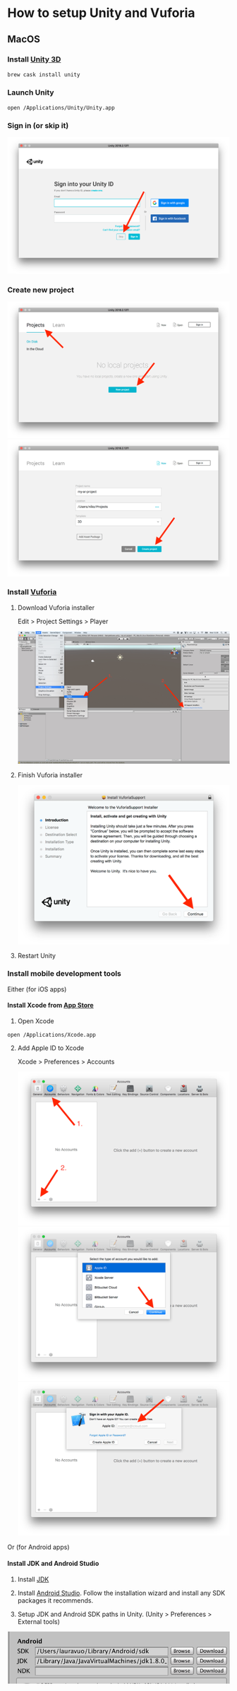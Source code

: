 # How to setup Unity and Vuforia

## MacOS

### Install [Unity 3D](https://unity3d.com/)

    brew cask install unity

### Launch Unity

    open /Applications/Unity/Unity.app

### Sign in (or skip it)

  ![Unity Sign in screenshot](screenshots/1_signin.png)

### Create new project

  ![Unity new project screenshot](screenshots/2_new-project.png)
  ![Unity create project screenshot](screenshots/3_create-project.png)

### Install [Vuforia](https://www.vuforia.com/)

1. Download Vuforia installer

    Edit > Project Settings > Player

    ![Download Vuforia installer screenshot](screenshots/4_find-vuforia-installer.png)

2. Finish Vuforia installer

    ![Vuforia installer screenshot](screenshots/5_vuforia-installer.png)

3. Restart Unity

### Install mobile development tools

Either (for iOS apps)

#### Install Xcode from [App Store](https://itunes.apple.com/gb/app/xcode/id497799835?mt=12)

  1. Open Xcode

    open /Applications/Xcode.app

  2. Add Apple ID to Xcode

      Xcode > Preferences > Accounts

      ![Add Apple ID screenshot](screenshots/7_add-apple-id.png)
      ![Add Apple ID 2 screenshot](screenshots/8_add-apple-id.png)
      ![Sign in Apple ID screenshot](screenshots/9_sign-in-apple-id.png)

Or (for Android apps)

#### Install JDK and Android Studio

1. Install [JDK](https://www.oracle.com/technetwork/java/javase/downloads/index.html)


2. Install [Android Studio](https://developer.android.com/studio/#downloads). Follow the installation wizard and install any SDK packages it recommends.

3. Setup JDK and Android SDK paths in Unity. (Unity > Preferences > External tools)

  ![Setup paths in Unity](screenshots/10_setup-paths.png)